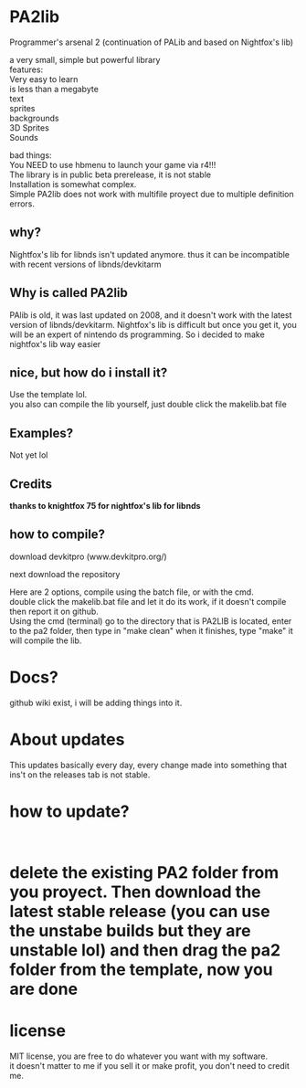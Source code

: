 # PA2lib
Programmer's arsenal 2 (continuation of PALib and based on Nightfox's lib)</p>

a very small, simple but powerful library<br>
features:<br>
Very easy to learn <br>
is less than a megabyte <br>
text<br>
sprites<br>
backgrounds<br>
3D Sprites <br>
Sounds </p>
bad things:<br>
You NEED to use hbmenu to launch your game via r4!!!<br>
The library is in public beta prerelease, it is not stable<br>
Installation is somewhat complex. <br>
Simple PA2lib does not work with multifile proyect due to multiple definition errors.<br>
<h2> why?</h2>
Nightfox's lib for libnds isn't updated anymore.
thus it can be incompatible with recent versions of libnds/devkitarm
  <h2> Why is called PA2lib </h2>
  PAlib is old, it was last updated on 2008, and it doesn't work with the latest version of
  libnds/devkitarm. Nightfox's lib is difficult but once you get it, you will be an expert of nintendo ds programming.
  So i decided to make nightfox's lib way easier
  
  <h2>nice, but how do i install it?</h2>
  Use the template lol. <br>
  you also can compile the lib yourself, just double click the makelib.bat file
<h2>Examples?</h2>
Not yet lol
<h2>Credits</h2>
<strong>thanks to knightfox 75 for nightfox's lib for libnds</strong>
<h2>how to compile? </h2>
download devkitpro (www.devkitpro.org/) </p>
next download the repository </p>
Here are 2 options, compile using the batch file, or with the cmd. <br>
double click the makelib.bat file and let it do its work, if it doesn't compile
then report it on github. <br>
Using the cmd (terminal) go to the directory that is PA2LIB is located, enter to the
pa2 folder, then type in "make clean" when it finishes, type "make" it will compile the lib.
<h1>Docs?</h1>
github wiki exist, i will be adding things into it.</p>
<h1> About updates </h1>
This updates basically every day, every change made into something that ins't on the releases tab is not stable.
<h1> how to update? <h1><br>
  delete the existing PA2 folder from you proyect. Then download the latest stable release (you can use the unstabe builds but they are unstable lol) and then drag the pa2 folder from the template, now you are done
<h1> license </h1> </p>
MIT license, you are free to do whatever you want with my software. <br>
it doesn't matter to me if you sell it or make profit, you don't need to credit me.<br>
